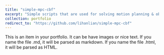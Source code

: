 ```yaml
---
title: "simple-mpc-cbf"
excerpt: "Simple scripts that are used for solving motion planning & obstacle avoidance problem via MPC and control barrier function.<br/><img src='/project-simple-mpc-cbf.gif'>"
collection: portfolio
redirect_to: "https://github.com/lihanlian/simple-mpc-cbf"
---
```


This is an item in your portfolio. It can be have images or nice text. If you name the file .md, it will be parsed as markdown. If you name the file .html, it will be parsed as HTML. 
